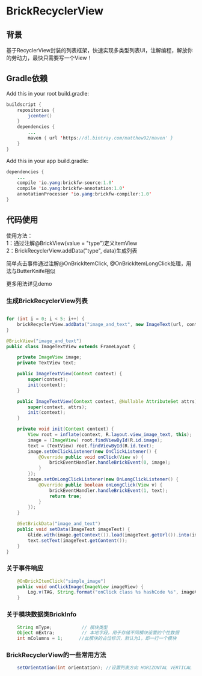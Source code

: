 # BrickRecyclerView

## 背景
基于RecyclerView封装的列表框架，快速实现多类型列表UI，注解编程，解放你的劳动力，最快只需要写一个View！

## Gradle依赖

Add this in your root build.gradle:

```java
buildscript {
    repositories {
        jcenter()
    }
    dependencies {
        ...
        maven { url 'https://dl.bintray.com/matthew92/maven' }
    }
}
```

Add this in your app build.gradle:


```java
dependencies {
    ...
    compile 'io.yang:brickfw-source:1.0'
    compile 'io.yang:brickfw-annotation:1.0'
    annotationProcessor 'io.yang:brickfw-compiler:1.0'
}
```

## 代码使用

使用方法：</br>
1：通过注解@BrickView(value = "type")定义itemView</br>
2：BrickRecyclerView.addData("type", data)生成列表

简单点击事件通过注解@OnBrickItemClick, @OnBrickItemLongClick处理，用法与ButterKnife相似

更多用法详见demo

### 生成BrickRecyclerView列表
```java

for (int i = 0; i < 5; i++) {
    brickRecyclerView.addData("image_and_text", new ImageText(url, content));
}

@BrickView("image_and_text")
public class ImageTextView extends FrameLayout {

    private ImageView image;
    private TextView text;

    public ImageTextView(Context context) {
        super(context);
        init(context);
    }

    public ImageTextView(Context context, @Nullable AttributeSet attrs) {
        super(context, attrs);
        init(context);
    }

    private void init(Context context) {
        View root = inflate(context, R.layout.view_image_text, this);
        image = (ImageView) root.findViewById(R.id.image);
        text = (TextView) root.findViewById(R.id.text);
        image.setOnClickListener(new OnClickListener() {
            @Override public void onClick(View v) {
                brickEventHandler.handleBrickEvent(0, image);
            }
        });
        image.setOnLongClickListener(new OnLongClickListener() {
            @Override public boolean onLongClick(View v) {
                brickEventHandler.handleBrickEvent(1, text);
                return true;
            }
        });
    }

    @SetBrickData("image_and_text")
    public void setData(ImageText imageText) {
        Glide.with(image.getContext()).load(imageText.getUrl()).into(image);
        text.setText(imageText.getContent());
    }
}
```

### 关于事件响应
```java
    @OnBrickItemClick("simple_image")
    public void onClickImage(ImageView imageView) {
        Log.v(TAG, String.format("onClick class %s hashCode %s", imageView.getClass(), imageView.hashCode());
    }
```

### 关于模块数据类BrickInfo
```java
    String mType;           // 模块类型
    Object mExtra;          // 本地字段，用于存储不同模块设置的个性数据
    int mColumns = 1;      //此模块的占位标识，默认为1，即一行一个模块
```

### BrickRecyclerView的一些常用方法
```java
    setOrientation(int orientation); //设置列表方向 HORIZONTAL VERTICAL
```


